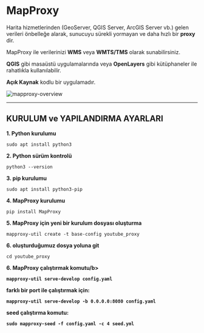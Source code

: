 # MapProxy

Harita hizmetlerinden (GeoServer, QGIS Server, ArcGIS Server vb.) gelen verileri önbelleğe alarak, sunucuyu sürekli yormayan ve daha hızlı bir **proxy** dir.

MapProxy ile verilerinizi **WMS** veya **WMTS/TMS** olarak sunabilirsiniz.

**QGIS** gibi masaüstü uygulamalarında veya **OpenLayers** gibi kütüphaneler ile rahatlıkla kullanılabilir.

**Açık Kaynak** kodlu bir uygulamadır.

![mapproxy-overview](https://user-images.githubusercontent.com/95212909/156734539-ec2922cc-2a5e-4e12-a44f-0fc173fb43d8.png)

-----

## KURULUM ve YAPILANDIRMA AYARLARI


<b>1. Python kurulumu</b>
```
sudo apt install python3
```
<b>2. Python sürüm kontrolü</b>

```
python3 --version
```

<b>3. pip kurulumu</b>

```
sudo apt install python3-pip

```
<b>4. MapProxy kurulumu</b>
```
pip install MapProxy
```
<b>5. MapProxy için yeni bir kurulum dosyası oluşturma</b>
```
mapproxy-util create -t base-config youtube_proxy
```
<b>6. oluşturduğumuz dosya yoluna git</b>
```
cd youtube_proxy
```
<b>6. MapProxy çalıştırmak komutu/b>
```
mapproxy-util serve-develop config.yaml
```
<b>farklı bir port ile çalıştırmak için:</b>
```
mapproxy-util serve-develop -b 0.0.0.0:8080 config.yaml
```
<b>**seed** çalıştırma komutu:</b>
```
sudo mapproxy-seed -f config.yaml -c 4 seed.yml
```
